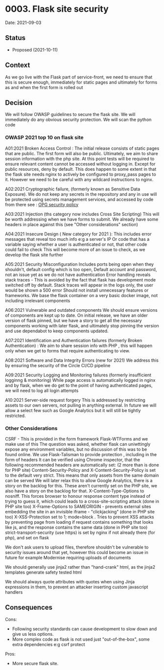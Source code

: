 # 0003. Flask site security

Date: 2021-09-03

## Status

* Proposed (2021-10-11)

## Context

As we go live with the Flask part of service-front, we need to
ensure that this is secure enough, immediately for static pages
and ultimately for forms as and when the first form is rolled out

## Decision

We will follow OWASP guidelines to secure the flask site.
We will immediately do any obvious security protection.
We will scan the python code

### OWASP 2021 top 10 on flask site

A01:2021 Broken Access Control :
The initial release consists of static pages that are public. The first form will also be public. Ultimately, we aim to share session information with the php site. At this point tests will be required to ensure relevant content cannot be accessed without logging in.
Except for public resources, deny by default.  This does happen to some extent in that the flask site needs nginx to actively be configured to proxy_pass pages to it. However we need to be careful with any wildcard instructions to nginx.

A02:2021 Cryptographic failure, (formerly known as Sensitive Data Exposure).
We do not keep any secrets in the repository and any in use will be protected using secrets management services, and accessed by code from there
see : [OPG security policy](https://docs.opg.service.justice.gov.uk/documentation/guides/security_process.html#security-in-our-process)

A03:2021 Injection (ths category now includes Cross Site Scripting)
This will be worth addressing when we have forms to submit. We already have some headers in place against this (see "Other considerations" section)

A04:2021 Insecure Design  ( New category for 2021  ):
This includes error messages that reveal too much info e:g a server's IP
Or code that has a variable saying whether a user is authenticated or not, that other code could fail to check
This will become more of an issue to check, as we develop the flask site further

A05:2021 Security Misconfiguration
Includes ports being open when they shouldn't, default config which is too open,
Default account and password, not an issue yet as we do not have authentication
Error handling reveals stack traces -  This is avoided by the fact that flask has development mode switched off by default. Stack traces will appear in the logs only, the user would be shown a 500 error
Should not install unnecessary features or frameworks. We base the flask container on a very basic docker image, not including irrelevant components

A06:2021 Vulnerable and outdated components
We should ensure versions of components are kept up to date.  On initial release, we have an older version of flask pinned, but we have a story to get all
the necessary components working with later flask, and ultimately stop pinning the version and use dependabot to keep components updated. 

A07:2021  Identification and Authentication failures (formerly Broken Authentication) :
We aim to share session info with PHP , this will happen only when we get to forms that require authenticating to view.

A08:2021 Software and Data Integrity Errors (new for 2021)
We address this by ensuring the security of the Circle CI/CD pipeline

A09:2021 Security Logging and Monitoring failures (formerly insufficient logginng & monitoring)
While page access is automatically logged in nginx and by flask, when we do get to the point of having authenticated pages, we will need to log all login attempts

A10:2021  Server-side request forgery
This is addressed by restricting assets to our own servers, not pulling in anything external. In future we will allow a select few such as Google Analytics but it will still be tightly restricted.

### Other Considerations

CSRF - This is provided in the form framework Flask-WTForms and we make use of this
The question was asked, whether flask can uniwttingly expose any environment variables, but no discussion of this was to be found online.
We use Flask-Talisman to provide protection , including in the form of headers
It can be verified using Chrome inspector, that the following recommended headers are automatically set:  (2 more than is done for PHP site)
Content-Security-Policy and X-Content-Security-Policy is set to the default very strict. This means that only assets from the same domain can be served
We will later relax this to allow Google Analytics, there is a story on the backlog for this. These aren't currently set on the PHP site,  we also have a story
on the backlog for that.
X-Content-Type-Options to nosniff.  This forces browser to honour response content type instead of trying to guess it, which could leads to a cross-site-scripting attack  (done in PHP site too)
X-Frame-Options to SAMEORIGIN  - prevents external sites embedding the site in an invisible iframe - "clickjacking"  (done in PHP site too)
X-XSS-Protection set to 1; mode=block .  Tries to prevent XSS attacks by preventing page from loading if request contains something that looks like js, and the response contains the same data  (done in PHP site too)
strict-transport-security (use https) is set by nginx if not already there (for php), and set on flask

We don't ask users to upload files, therefore shouldn't be vulnerable to security issues around that yet, however this could become an issue in future for example Modernise requiring uploads of documents

We should generally use jinja2 rather than "hand-crank" html, as the jinja2 templates generate safety tested html

We should always quote attributes with quotes when using Jinja expressions in them, to prevent an attacker inserting custom javascript handlers

## Consequences

Cons:

* Following security standards can cause development to slow down and give us less options.
* More complex code as flask is not used just "out-of-the-box", some extra dependencies e:g csrf protect

Pros:

* More secure flask site.
